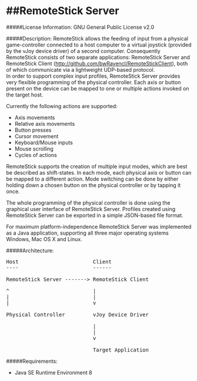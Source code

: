 ##RemoteStick Server
==================

#####License Information:
GNU General Public License v2.0

#####Description:
RemoteStick allows the feeding of input from a physical game-controller connected to a host computer to a virtual joystick (provided by the vJoy device driver) of a second computer.
Consequently RemoteStick consists of two separate applications: RemoteStick Server and RemoteStick Client (http://github.com/bwRavencl/RemoteStickClient),  both of which communicate via a lightweight UDP-based protocol.  
In order to support complex input profiles, RemoteStick Server provides very flexible programming of the physical controller. Each axis or button present on the device can be mapped to one or multiple actions invoked on the target host.

Currently the following actions are supported:
- Axis movements
- Relative axis movements
- Button presses
- Cursor movement
- Keyboard/Mouse inputs
- Mouse scrolling
- Cycles of actions

RemoteStick supports the creation of multiple input modes, which are best be described as shift-states.
In each mode, each physical axis or button can be mapped to a different action.
Mode switching can be done by either holding down a chosen button on the physical controller or by tapping it once.

The whole programming of the physical controller is done using the graphical user interface of RemoteStick Server.
Profiles created using RemoteStick Server can be exported in a simple JSON-based file format.

For maximum platform-independence RemoteStick Server was implemented as a Java application, supporting all three major operating systems Windows, Mac OS X and Linux.

#####Architecture:
<pre>
Host                        Client
----                        ------

RemoteStick Server -------> RemoteStick Client

^                           |
|                           |
|                           v

Physical Controller         vJoy Device Driver

                            |
                            |
                            v

                            Target Application
</pre>

#####Requirements:
- Java SE Runtime Environment 8
